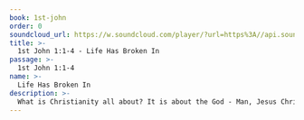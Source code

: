```yaml
---
book: 1st-john
order: 0
soundcloud_url: https://w.soundcloud.com/player/?url=https%3A//api.soundcloud.com/tracks/
title: >-
  1st John 1:1-4 - Life Has Broken In
passage: >-
  1st John 1:1-4
name: >-
  Life Has Broken In
description: >-
  What is Christianity all about? It is about the God - Man, Jesus Christ. He is both perfect Man and perfect God.
---
```


